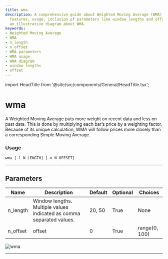 ```yaml
---
title: wma
description: A comprehensive guide about Weighted Moving Average (WMA), its special
  features, usage, inclusion of parameters like window lengths and offset. Also, providing
  an illustrative diagram about WMA.
keywords:
- Weighted Moving Average
- WMA
- n_length
- n_offset
- WMA parameters
- WMA usage
- WMA diagram
- window lengths
- offset
---
```


import HeadTitle from '@site/src/components/General/HeadTitle.tsx';

<HeadTitle title="wma - Ta - Crypto - Reference | OpenBB Terminal Docs" />

# wma

A Weighted Moving Average puts more weight on recent data and less on past data. This is done by multiplying each bar’s price by a weighting factor. Because of its unique calculation, WMA will follow prices more closely than a corresponding Simple Moving Average.

### Usage

```python
wma [-l N_LENGTH] [-o N_OFFSET]
```

---

## Parameters

| Name | Description | Default | Optional | Choices |
| ---- | ----------- | ------- | -------- | ------- |
| n_length | Window lengths. Multiple values indicated as comma separated values. | 20, 50 | True | None |
| n_offset | offset | 0 | True | range(0, 100) |

![wma](https://user-images.githubusercontent.com/46355364/154312618-43430406-97c1-4740-87be-2414de9a1c06.png)

---
